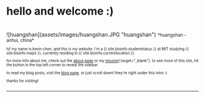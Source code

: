 hello and welcome :)
====================

<br>
![huangshan](assets/images/huangshan.JPG "huangshan")
<small>*huangshan - anhui, china*<small>

hi! my name is kevin chen, and this is my website. i'm a {{ site.bioinfo.studentstatus }} at MIT studying {{ site.bioinfo.major }}, currently residing in {{ site.bioinfo.currentlocation }}.

for more info about me, check out the [about page](/about/) or my [resume](/resume/){:target="_blank"}. to see more of this site, hit the button in the top left corner to reveal the sidebar.

to read my blog posts, visit the [blog page](/blog/), or just scroll down! they're right under this intro :)

thanks for visiting!  
<br>  

********************
<br>